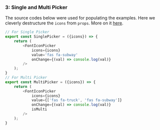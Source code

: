 ### 3: Single and Multi Picker

The source codes below were used for populating the examples. Here we cleverly
destructure the `icons` from `props`. More on it [here](https://wesbos.com/destructuring-objects/).

```js
// For Single Picker
export const SinglePicker = ({icons}) => {
	return (
		<FontIconPicker
			icons={icons}
			value='fas fa-subway'
			onChange={(val) => console.log(val)}
		/>
	);
}
// For Multi Picker
export const MultiPicker = ({icons}) => {
	return (
		<FontIconPicker
			icons={icons}
			value={['fas fa-truck', 'fas fa-subway']}
			onChange={(val) => console.log(val)}
			isMulti
		/>
	);
}
```

